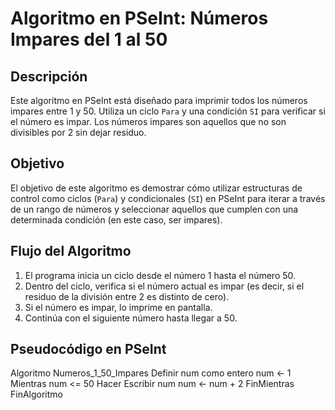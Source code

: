 # Algoritmo en PSeInt: Números Impares del 1 al 50

## Descripción

Este algoritmo en PSeInt está diseñado para imprimir todos los números impares entre 1 y 50. Utiliza un ciclo `Para` y una condición `SI` para verificar si el número es impar. Los números impares son aquellos que no son divisibles por 2 sin dejar residuo.

## Objetivo

El objetivo de este algoritmo es demostrar cómo utilizar estructuras de control como ciclos (`Para`) y condicionales (`SI`) en PSeInt para iterar a través de un rango de números y seleccionar aquellos que cumplen con una determinada condición (en este caso, ser impares).

## Flujo del Algoritmo

1. El programa inicia un ciclo desde el número 1 hasta el número 50.
2. Dentro del ciclo, verifica si el número actual es impar (es decir, si el residuo de la división entre 2 es distinto de cero).
3. Si el número es impar, lo imprime en pantalla.
4. Continúa con el siguiente número hasta llegar a 50.

## Pseudocódigo en PSeInt

Algoritmo Numeros_1_50_Impares
	Definir num como entero
	num <- 1
	Mientras num <= 50 Hacer
		Escribir num
		num <- num + 2
	FinMientras
FinAlgoritmo
